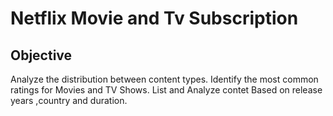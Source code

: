 # Netflix Movie and Tv Subscription

## Objective 
Analyze the distribution between content types.
Identify the most common ratings for Movies and TV Shows.
List and Analyze contet Based on release years ,country and duration.
